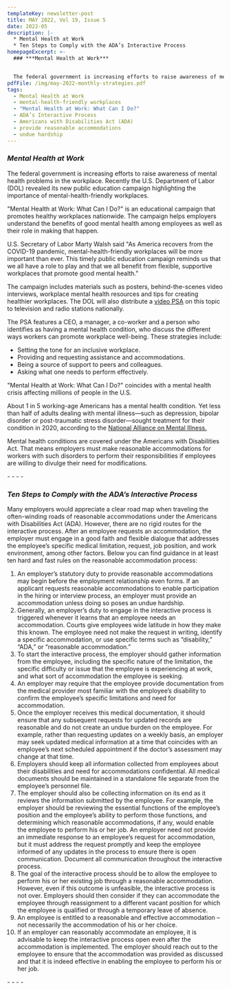 ```yaml
---
templateKey: newsletter-post
title: MAY 2022, Vol 19, Issue 5
date: 2022-05
description: |-
  * Mental Health at Work
  * Ten Steps to Comply with the ADA’s Interactive Process
homepageExcerpt: >-
  ### ***Mental Health at Work***


  The federal government is increasing efforts to raise awareness of mental health problems in the workplace. Recently the U.S. Department of Labor (DOL) revealed its new public education campaign highlighting the importance of mental-health-friendly workplaces.
pdfFile: /img/may-2022-monthly-strategies.pdf
tags:
  - Mental Health at Work
  - mental-health-friendly workplaces
  - "Mental Health at Work: What Can I Do?"
  - ADA’s Interactive Process
  - Americans with Disabilities Act (ADA)
  - provide reasonable accommodations
  - undue hardship
---
```

### ***Mental Health at Work***

The federal government is increasing efforts to raise awareness of mental health problems in the workplace. Recently the U.S. Department of Labor (DOL) revealed its new public education campaign highlighting the importance of mental-health-friendly workplaces.

"Mental Health at Work: What Can I Do?" is an educational campaign that promotes healthy workplaces nationwide. The campaign helps employers understand the benefits of good mental health among employees as well as their role in making that happen.

U.S. Secretary of Labor Marty Walsh said "As America recovers from the COVID-19 pandemic, mental-health-friendly workplaces will be more important than ever. This timely public education campaign reminds us that we all have a role to play and that we all benefit from flexible, supportive workplaces that promote good mental health."

The campaign includes materials such as posters, behind-the-scenes video interviews, workplace mental health resources and tips for creating healthier workplaces. The DOL will also distribute a [video PSA](https://www.whatcanyoudocampaign.org/psa-campaigns/mental-health-psa/) on this topic to television and radio stations nationally.

The PSA features a CEO, a manager, a co-worker and a person who identifies as having a mental health condition, who discuss the different ways workers can promote workplace well-being. These strategies include:

* Setting the tone for an inclusive workplace.
* Providing and requesting assistance and accommodations.
* Being a source of support to peers and colleagues.
* Asking what one needs to perform effectively.

"Mental Health at Work: What Can I Do?" coincides with a mental health crisis affecting millions of people in the U.S.

About 1 in 5 working-age Americans has a mental health condition. Yet less than half of adults dealing with mental illness—such as depression, bipolar disorder or post-traumatic stress disorder—sought treatment for their condition in 2020, according to the [National Alliance on Mental Illness.](https://www.nami.org/mhstats)

Mental health conditions are covered under the Americans with Disabilities Act. That means employers must make reasonable accommodations for workers with such disorders to perform their responsibilities if employees are willing to divulge their need for modifications.

\- - - -

### *Ten Steps to Comply with the ADA’s Interactive Process*

Many employers would appreciate a clear road map when traveling the often-winding roads of reasonable accommodations under the Americans with Disabilities Act (ADA). However, there are no rigid routes for the interactive process. After an employee requests an accommodation, the employer must engage in a good faith and flexible dialogue that addresses the employee’s specific medical limitation, request, job position, and work environment, among other factors. Below you can find guidance in at least ten hard and fast rules on the reasonable accommodation process:

1. An employer’s statutory duty to provide reasonable accommodations may begin before the employment relationship even forms. If an applicant requests reasonable accommodations to enable participation in the hiring or interview process, an employer must provide an accommodation unless doing so poses an undue hardship.
2. Generally, an employer’s duty to engage in the interactive process is triggered whenever it learns that an employee needs an accommodation. Courts give employees wide latitude in how they make this known. The employee need not make the request in writing, identify a specific accommodation, or use specific terms such as “disability,” “ADA,” or “reasonable accommodation.”
3. To start the interactive process, the employer should gather information from the employee, including the specific nature of the limitation, the specific difficulty or issue that the employee is experiencing at work, and what sort of accommodation the employee is seeking.
4. An employer may require that the employee provide documentation from the medical provider most familiar with the employee’s disability to confirm the employee’s specific limitations and need for accommodation.
5. Once the employer receives this medical documentation, it should ensure that any subsequent requests for updated records are reasonable and do not create an undue burden on the employee. For example, rather than requesting updates on a weekly basis, an employer may seek updated medical information at a time that coincides with an employee’s next scheduled appointment if the doctor’s assessment may change at that time.
6. Employers should keep all information collected from employees about their disabilities and need for accommodations confidential. All medical documents should be maintained in a standalone file separate from the employee’s personnel file.
7. The employer should also be collecting information on its end as it reviews the information submitted by the employee. For example, the employer should be reviewing the essential functions of the employee’s position and the employee’s ability to perform those functions, and determining which reasonable accommodations, if any, would enable the employee to perform his or her job. An employer need not provide an immediate response to an employee’s request for accommodation, but it must address the request promptly and keep the employee informed of any updates in the process to ensure there is open communication. Document all communication throughout the interactive process.
8. The goal of the interactive process should be to allow the employee to perform his or her existing job through a reasonable accommodation. However, even if this outcome is unfeasible, the interactive process is not over. Employers should then consider if they can accommodate the employee through reassignment to a different vacant position for which the employee is qualified or through a temporary leave of absence.
9. An employee is entitled to a reasonable and effective accommodation – not necessarily the accommodation of his or her choice.
10. If an employer can reasonably accommodate an employee, it is advisable to keep the interactive process open even after the accommodation is implemented. The employer should reach out to the employee to ensure that the accommodation was provided as discussed and that it is indeed effective in enabling the employee to perform his or her job.

\- - - -